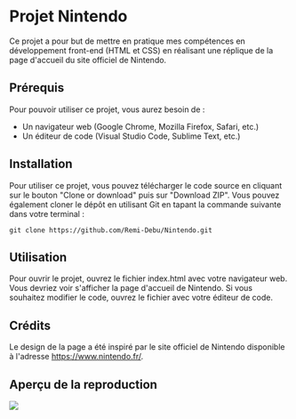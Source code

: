 # Projet Nintendo
Ce projet a pour but de mettre en pratique mes compétences en développement front-end (HTML et CSS) en réalisant une réplique de la page d'accueil du site officiel de Nintendo.

## Prérequis
Pour pouvoir utiliser ce projet, vous aurez besoin de :

- Un navigateur web (Google Chrome, Mozilla Firefox, Safari, etc.)
- Un éditeur de code (Visual Studio Code, Sublime Text, etc.)

## Installation
Pour utiliser ce projet, vous pouvez télécharger le code source en cliquant sur le bouton "Clone or download" puis sur "Download ZIP". Vous pouvez également cloner le dépôt en utilisant Git en tapant la commande suivante dans votre terminal :

```
git clone https://github.com/Remi-Debu/Nintendo.git
```

## Utilisation
Pour ouvrir le projet, ouvrez le fichier index.html avec votre navigateur web. Vous devriez voir s'afficher la page d'accueil de Nintendo. Si vous souhaitez modifier le code, ouvrez le fichier avec votre éditeur de code.

## Crédits
Le design de la page a été inspiré par le site officiel de Nintendo disponible à l'adresse https://www.nintendo.fr/.
 
## Aperçu de la reproduction
![](./assets/img/aperçu.png)
